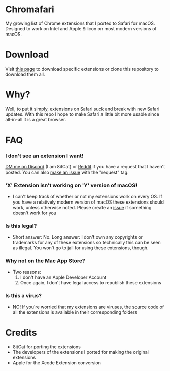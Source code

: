 # Chromafari
My growing list of Chrome extensions that I ported to Safari for macOS. Designed to work on Intel and Apple Silicon on most modern versions of macOS.

# Download
Visit [this page](https://8itcat.github.io/chromafari/) to download specific extensions or clone this repository to download them all.

# Why?
Well, to put it simply, extensions on Safari suck and break with new Safari updates. With this repo I hope to make Safari a little bit more usable since all-in-all it is a great browser.

# FAQ

### I don't see an extension I want!
[DM me on Discord](https://discord.gg/5AQjAnNKYd) (I am 8itCat) or [Reddit](https://www.reddit.com/user/QueenVengeance) if you have a request that I haven't posted. You can also [make an issue](https://github.com/8itCat/Chromafari/issues) with the "request" tag.

### 'X' Extension isn't working on 'Y' version of macOS!
- I can't keep track of whether or not my extensions work on every OS. If you have a relatively modern version of macOS these extensions should work, unless otherwise noted. Please create an [issue](https://github.com/8itCat/Chromafari/issues) if something doesn't work for you

### Is this legal?
- Short answer: No. Long answer: I don't own any copyrights or trademarks for any of these extensions so technically this can be seen as illegal. You won't go to jail for using these extensions, though.

### Why not on the Mac App Store?
- Two reasons: 
  1) I don't have an Apple Developer Account
  2) Once again, I don't have legal access to republish these extensions

### Is this a virus?
- NO! If you're worried that my extensions are viruses, the source code of all the extensions is available in their corresponding folders

# Credits

- 8itCat for porting the extensions
- The developers of the extensions I ported for making the original extensions
- Apple for the Xcode Extension conversion 
